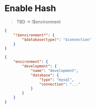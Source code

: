 # Enable Hash

> TBD -> !$environment

```json
{
    "!$environment*": {
        "$database(type)": "$connection"
    }
}
```

```json
{
    "environment": {
        "development": {
            "name": "development",
            "database": {
                "type": "mysql",
                "connection": "..."
            }
        }
    }
}
```
